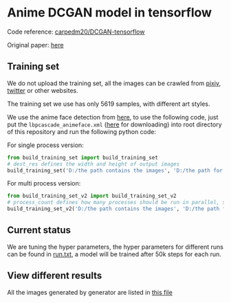 # Anime DCGAN model in tensorflow

Code reference: [carpedm20/DCGAN-tensorflow](https://github.com/carpedm20/DCGAN-tensorflow)

Original paper: [here](https://arxiv.org/abs/1511.06434)

## Training set

We do not upload the training set, all the images can be crawled from [pixiv](https://www.pixiv.net/),
[twitter](https://twitter.com/) or other websites.

The training set we use has only 5619 samples, with different art styles.

We use the anime face detection from [here](https://github.com/nagadomi/lbpcascade_animeface), to use the following
code, just put the `lbpcascade_animeface.xml` 
([here](https://github.com/nagadomi/lbpcascade_animeface/blob/master/lbpcascade_animeface.xml) for downloading) into
root directory of this repository and run the following python code:

For single process version:
```python
from build_training_set import build_training_set
# dest_res defines the width and height of output images
build_training_set('D:/the path contains the images', 'D:/the path for output images', dest_res=100)
```

For multi process version:
```python
from build_training_set_v2 import build_training_set_v2
# process_count defines how many processes should be run in parallel, set to None so it can create the processes depending your CPU cores
build_training_set_v2('D:/the path contains the images', 'D:/the path for output images', dest_res=100, process_count=None)
```

## Current status

We are tuning the hyper parameters, the hyper parameters for different runs can be found in [run.txt](run.txt), a model
will be trained after 50k steps for each run.

## View different results

All the images generated by generator are listed in [this file](result.md)